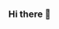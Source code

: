 ### Hi there 👋

<!--
**egeltorp/egeltorp** is a ✨ _special_ ✨ repository because its `README.md` (this file) appears on your GitHub profile.

- 🔭 I’m currently working on my portfolio
- 🌱 I’m currently learning HTML, CSS, and JavaScript
- 👯 I’m looking to collaborate on any fun video game related projects
- 🤔 I’m looking for help with JavaScript
- 💬 Ask me about PS1 graphics, or Star Trek!
- 📫 How to reach me: github@egeltorp.anonaddy.com
- 😄 Pronouns: he/him
- ⚡ Fun fact: I also create indie games!
-->
